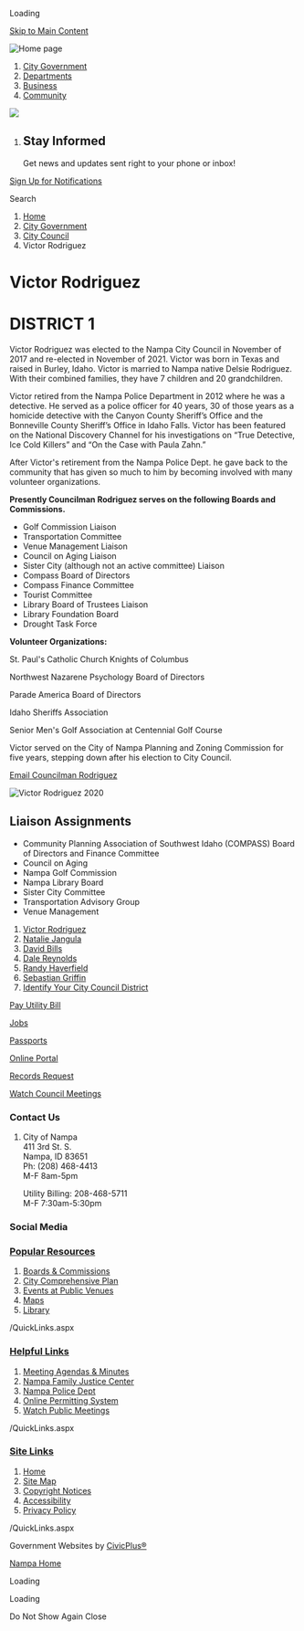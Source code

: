 Loading

[Skip to Main Content](https://www.cityofnampa.us/525/Victor-Rodriguez/)

![Home page](https://www.cityofnampa.us/ImageRepository/Document?documentID=15577)

1. [City Government](https://www.cityofnampa.us/94/City-Government)
2. [Departments](https://www.cityofnampa.us/115/Departments)
3. [Business](https://www.cityofnampa.us/298/Business)
4. [Community](https://www.cityofnampa.us/320/Community)

<!--THE END-->

![](https://www.cityofnampa.us/ImageRepository/Document?documentID=15580)

1. ## Stay Informed
   
   Get news and updates sent right to your phone or inbox!

[Sign Up for Notifications](https://www.cityofnampa.us/list.aspx)

Search

1. [Home](https://www.cityofnampa.us)
2. [City Government](https://www.cityofnampa.us/94/City-Government)
3. [City Council](https://www.cityofnampa.us/108/City-Council)
4. Victor Rodriguez

# Victor Rodriguez

# DISTRICT 1

Victor Rodriguez was elected to the Nampa City Council in November of 2017 and re-elected in November of 2021. Victor was born in Texas and raised in Burley, Idaho. Victor is married to Nampa native Delsie Rodriguez. With their combined families, they have 7 children and 20 grandchildren.

Victor retired from the Nampa Police Department in 2012 where he was a detective. He served as a police officer for 40 years, 30 of those years as a homicide detective with the Canyon County Sheriff’s Office and the Bonneville County Sheriff’s Office in Idaho Falls. Victor has been featured on the National Discovery Channel for his investigations on “True Detective, Ice Cold Killers” and “On the Case with Paula Zahn.”

After Victor's retirement from the Nampa Police Dept. he gave back to the community that has given so much to him by becoming involved with many volunteer organizations. 

**Presently Councilman Rodriguez serves on the following Boards and Commissions.**  

- Golf Commission Liaison
- Transportation Committee
- Venue Management Liaison
- Council on Aging Liaison
- Sister City (although not an active committee) Liaison
- Compass Board of Directors
- Compass Finance Committee
- Tourist Committee
- Library Board of Trustees Liaison
- Library Foundation Board
- Drought Task Force

**Volunteer Organizations:**

St. Paul's Catholic Church Knights of Columbus

Northwest Nazarene Psychology Board of Directors

Parade America Board of Directors

Idaho Sheriffs Association

Senior Men's Golf Association at Centennial Golf Course

Victor served on the City of Nampa Planning and Zoning Commission for five years, stepping down after his election to City Council. 

[Email Councilman Rodriguez](mailto:rodriguezv@cityofnampa.us)

![Victor Rodriguez 2020](https://www.cityofnampa.us/ImageRepository/Document?documentID=11306 "Victor Rodriguez 2020")

## **Liaison Assignments**

- Community Planning Association of Southwest Idaho (COMPASS) Board of Directors and Finance Committee
- Council on Aging
- Nampa Golf Commission
- Nampa Library Board
- Sister City Committee
- Transportation Advisory Group
- Venue Management

<!--THE END-->

1. [Victor Rodriguez](https://www.cityofnampa.us/525/Victor-Rodriguez)
2. [Natalie Jangula](https://www.cityofnampa.us/1308/Natalie-Jangula)
3. [David Bills](https://www.cityofnampa.us/524/David-Bills)
4. [Dale Reynolds](https://www.cityofnampa.us/526/Dale-Reynolds)
5. [Randy Haverfield](https://www.cityofnampa.us/622/Randy-Haverfield)
6. [Sebastian Griffin](https://www.cityofnampa.us/1307/Sebastian-Griffin)
7. [Identify Your City Council District](https://nampa.maps.arcgis.com/apps/instant/lookup/index.html?appid=f03cbc4e1cf240b3b1d0cc1735cdde85&locale=en-US)

[Pay Utility Bill](https://nampa.billingdoc.net/login)

[Jobs](https://nampaid.munisselfservice.com/employmentopportunities/default.aspx)

[Passports](https://www.cityofnampa.us/975/Passports)

[Online Portal](https://nampaid-energovpub.tylerhost.net/Apps/SelfService)

[Records Request](https://www.cityofnampa.us/148/Requesting-Records-Information)

[Watch Council Meetings](https://www.youtube.com/channel/UCtDVm1n2BXqmMd8f_FGWT_g)

### Contact Us

1. City of Nampa  
   411 3rd St. S.   
   Nampa, ID 83651  
   Ph: (208) 468-4413  
   M-F 8am-5pm
   
   Utility Billing: 208-468-5711  
   M-F 7:30am-5:30pm

### Social Media

### [Popular Resources](https://www.cityofnampa.us/QuickLinks.aspx?CID=168)

1. [Boards &amp; Commissions](https://www.cityofnampa.us/96/Boards-Commissions)
2. [City Comprehensive Plan](https://www.cityofnampa.us/DocumentCenter/View/10618/NAMPA-2040-COMPREHENSIVE-PLAN---FINAL)
3. [Events at Public Venues](https://www.fordidahocenter.com/events)
4. [Maps](https://www.cityofnampa.us/185/Mapping)
5. [Library](https://nampalibrary.org)

/QuickLinks.aspx

### [Helpful Links](https://www.cityofnampa.us/QuickLinks.aspx?CID=184)

1. [Meeting Agendas &amp; Minutes](https://www.cityofnampa.us/agendacenter)
2. [Nampa Family Justice Center](https://www.cityofnampa.us/190/Family-Justice-Center)
3. [Nampa Police Dept](https://www.cityofnampa.us/588/Police)
4. [Online Permitting System](https://www.cityofnampa.us/1508/Online-Permits)
5. [Watch Public Meetings](https://www.youtube.com/channel/UCtDVm1n2BXqmMd8f_FGWT_g)

/QuickLinks.aspx

### [Site Links](https://www.cityofnampa.us/QuickLinks.aspx?CID=169)

1. [Home](https://www.cityofnampa.us)
2. [Site Map](https://www.cityofnampa.us/sitemap.aspx)
3. [Copyright Notices](https://www.cityofnampa.us/site/copyright)
4. [Accessibility](https://www.cityofnampa.us/accessibility)
5. [Privacy Policy](https://www.cityofnampa.us/1446/Privacy-Policy)

/QuickLinks.aspx

Government Websites by [CivicPlus®](https://connect.civicplus.com/referral)

[Nampa Home](https://www.cityofnampa.us)

Loading

Loading

Do Not Show Again Close